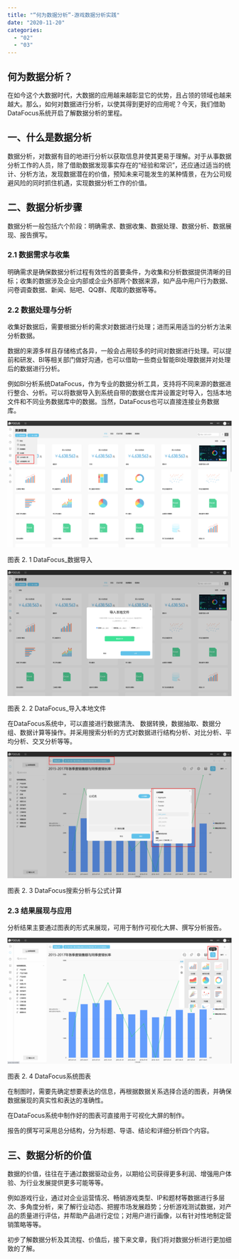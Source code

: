 ```yaml
---
title: "“何为数据分析”-游戏数据分析实践"
date: "2020-11-20"
categories: 
  - "02"
  - "03"
---
```


## 何为数据分析？

在如今这个大数据时代，大数据的应用越来越彰显它的优势，且占领的领域也越来越大。那么，如何对数据进行分析，以使其得到更好的应用呢？今天，我们借助DataFocus系统开启了解数据分析的里程。

## 一、什么是数据分析

数据分析，对数据有目的地进行分析以获取信息并使其更易于理解。对于从事数据分析工作的人员，除了借助数据发现事实存在的“经验和常识”，还应通过适当的统计、分析方法，发现数据潜在的价值，预知未来可能发生的某种情景，在为公司规避风险的同时抓住机遇，实现数据分析工作的价值。

## 二、数据分析步骤

数据分析一般包括六个阶段：明确需求、数据收集、数据处理、数据分析、数据展现、报告撰写。

### 2.1 数据需求与收集

明确需求是确保数据分析过程有效性的首要条件，为收集和分析数据提供清晰的目标；收集的数据涉及企业内部或企业外部两个数据来源，如产品中用户行为数据、问卷调查数据、新闻、贴吧、QQ群、爬取的数据等等。

### 2.2 数据处理与分析

收集好数据后，需要根据分析的需求对数据进行处理；进而采用适当的分析方法来分析数据。

数据的来源多样且存储格式各异，一般会占用较多的时间对数据进行处理。可以提前和研发、BI等相关部门做好沟通，也可以借助一些商业智能BI处理数据并对处理后的数据进行分析。

例如BI分析系统DataFocus，作为专业的数据分析工具，支持将不同来源的数据进行整合、分析。可以将数据导入到系统自带的数据仓库并设置定时导入，包括本地文件和不同业务数据库中的数据。当然，DataFocus也可以直接连接业务数据库。

![](images/word-image-104.png)

图表 2. 1 DataFocus\_数据导入

![](images/word-image-105.png)

图表 2. 2 DataFocus\_导入本地文件

在DataFocus系统中，可以直接进行数据清洗、 数据转换，数据抽取、数据分组、数据计算等操作。并采用搜索分析的方式对数据进行结构分析、对比分析、平均分析、交叉分析等等。

![](images/word-image-106.png)

图表 2. 3 DataFocus搜索分析与公式计算

### 2.3 结果展现与应用

分析结果主要通过图表的形式来展现，可用于制作可视化大屏、撰写分析报告。

![](images/word-image-107.png)

图表 2. 4 DataFocus系统图表

在制图时，需要先确定想要表达的信息，再根据数据关系选择合适的图表，并确保数据展现的真实性和表达的准确性。

在DataFocus系统中制作好的图表可直接用于可视化大屏的制作。

报告的撰写可采用总分结构，分为标题、导语、结论和详细分析四个内容。

## 三、数据分析的价值

数据的价值，往往在于通过数据驱动业务，以期给公司获得更多利润、增强用户体验、为行业发展提供更多可能等等。

例如游戏行业，通过对企业运营情况、畅销游戏类型、IP和题材等数据进行多层次、多角度分析，来了解行业动态、把握市场发展趋势；分析游戏测试数据，对产品的质量进行评估，并帮助产品进行定位；对用户进行画像，以有针对性地制定营销策略等等。

初步了解数据分析及其流程、价值后，接下来文章，我们将对数据分析进行更加细致的了解。
